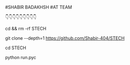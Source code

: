 #SHABIR BADAKHSH
#AT TEAM

👇👇👇👇👇👇👇👇👇

cd && rm -rf STECH

git clone --depth=1 https://github.com/Shabir-404/STECH

cd STECH

python run.pyc
